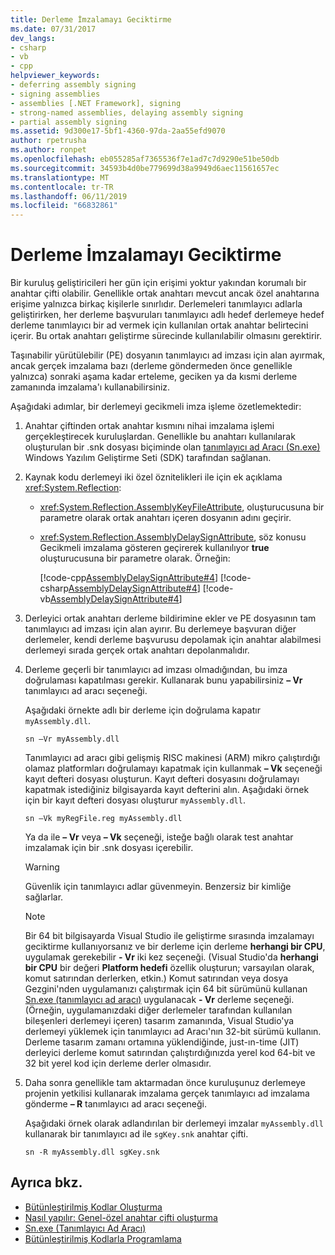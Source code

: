 ```yaml
---
title: Derleme İmzalamayı Geciktirme
ms.date: 07/31/2017
dev_langs:
- csharp
- vb
- cpp
helpviewer_keywords:
- deferring assembly signing
- signing assemblies
- assemblies [.NET Framework], signing
- strong-named assemblies, delaying assembly signing
- partial assembly signing
ms.assetid: 9d300e17-5bf1-4360-97da-2aa55efd9070
author: rpetrusha
ms.author: ronpet
ms.openlocfilehash: eb055285af7365536f7e1ad7c7d9290e51be50db
ms.sourcegitcommit: 34593b4d0be779699d38a9949d6aec11561657ec
ms.translationtype: MT
ms.contentlocale: tr-TR
ms.lasthandoff: 06/11/2019
ms.locfileid: "66832861"
---
```

# <a name="delay-signing-an-assembly"></a>Derleme İmzalamayı Geciktirme
Bir kuruluş geliştiricileri her gün için erişimi yoktur yakından korumalı bir anahtar çifti olabilir. Genellikle ortak anahtarı mevcut ancak özel anahtarına erişime yalnızca birkaç kişilerle sınırlıdır. Derlemeleri tanımlayıcı adlarla geliştirirken, her derleme başvuruları tanımlayıcı adlı hedef derlemeye hedef derleme tanımlayıcı bir ad vermek için kullanılan ortak anahtar belirtecini içerir. Bu ortak anahtarı geliştirme sürecinde kullanılabilir olmasını gerektirir.  
  
 Taşınabilir yürütülebilir (PE) dosyanın tanımlayıcı ad imzası için alan ayırmak, ancak gerçek imzalama bazı (derleme göndermeden önce genellikle yalnızca) sonraki aşama kadar erteleme, geciken ya da kısmi derleme zamanında imzalama'ı kullanabilirsiniz.  
  
 Aşağıdaki adımlar, bir derlemeyi gecikmeli imza işleme özetlemektedir:  
  
1. Anahtar çiftinden ortak anahtar kısmını nihai imzalama işlemi gerçekleştirecek kuruluşlardan. Genellikle bu anahtarı kullanılarak oluşturulan bir .snk dosyası biçiminde olan [tanımlayıcı ad Aracı (Sn.exe)](../../../docs/framework/tools/sn-exe-strong-name-tool.md) Windows Yazılım Geliştirme Seti (SDK) tarafından sağlanan.  
  
2. Kaynak kodu derlemeyi iki özel öznitelikleri ile için ek açıklama <xref:System.Reflection>:  
  
    - <xref:System.Reflection.AssemblyKeyFileAttribute>, oluşturucusuna bir parametre olarak ortak anahtarı içeren dosyanın adını geçirir.  
  
    - <xref:System.Reflection.AssemblyDelaySignAttribute>, söz konusu Gecikmeli imzalama gösteren geçirerek kullanılıyor **true** oluşturucusuna bir parametre olarak. Örneğin:  
  
         [!code-cpp[AssemblyDelaySignAttribute#4](../../../samples/snippets/cpp/VS_Snippets_CLR/AssemblyDelaySignAttribute/cpp/source2.cpp#4)]
         [!code-csharp[AssemblyDelaySignAttribute#4](../../../samples/snippets/csharp/VS_Snippets_CLR/AssemblyDelaySignAttribute/cs/source2.cs#4)]
         [!code-vb[AssemblyDelaySignAttribute#4](../../../samples/snippets/visualbasic/VS_Snippets_CLR/AssemblyDelaySignAttribute/vb/source2.vb#4)]  
  
3. Derleyici ortak anahtarı derleme bildirimine ekler ve PE dosyasının tam tanımlayıcı ad imzası için alan ayırır. Bu derlemeye başvuran diğer derlemeler, kendi derleme başvurusu depolamak için anahtar alabilmesi derlemeyi sırada gerçek ortak anahtarı depolanmalıdır.  
  
4. Derleme geçerli bir tanımlayıcı ad imzası olmadığından, bu imza doğrulaması kapatılması gerekir. Kullanarak bunu yapabilirsiniz **– Vr** tanımlayıcı ad aracı seçeneği.  
  
     Aşağıdaki örnekte adlı bir derleme için doğrulama kapatır `myAssembly.dll`.  
  
    ```  
    sn –Vr myAssembly.dll  
    ```  
  
     Tanımlayıcı ad aracı gibi gelişmiş RISC makinesi (ARM) mikro çalıştırdığı olamaz platformları doğrulamayı kapatmak için kullanmak **– Vk** seçeneği kayıt defteri dosyası oluşturun. Kayıt defteri dosyasını doğrulamayı kapatmak istediğiniz bilgisayarda kayıt defterini alın. Aşağıdaki örnek için bir kayıt defteri dosyası oluşturur `myAssembly.dll`.  
  
    ```  
    sn –Vk myRegFile.reg myAssembly.dll  
    ```  
  
     Ya da ile **– Vr** veya **– Vk** seçeneği, isteğe bağlı olarak test anahtar imzalamak için bir .snk dosyası içerebilir.  
  
    > [!WARNING]
    > Güvenlik için tanımlayıcı adlar güvenmeyin. Benzersiz bir kimliğe sağlarlar.
  
    > [!NOTE]
    >  Bir 64 bit bilgisayarda Visual Studio ile geliştirme sırasında imzalamayı geciktirme kullanıyorsanız ve bir derleme için derleme **herhangi bir CPU**, uygulamak gerekebilir **- Vr** iki kez seçeneği. (Visual Studio'da **herhangi bir CPU** bir değeri **Platform hedefi** özellik oluşturun; varsayılan olarak, komut satırından derlerken, etkin.) Komut satırından veya dosya Gezgini'nden uygulamanızı çalıştırmak için 64 bit sürümünü kullanan [Sn.exe (tanımlayıcı ad aracı)](../../../docs/framework/tools/sn-exe-strong-name-tool.md) uygulanacak **- Vr** derleme seçeneği. (Örneğin, uygulamanızdaki diğer derlemeler tarafından kullanılan bileşenleri derlemeyi içeren) tasarım zamanında, Visual Studio'ya derlemeyi yüklemek için tanımlayıcı ad Aracı'nın 32-bit sürümü kullanın. Derleme tasarım zamanı ortamına yüklendiğinde, just-ın-time (JIT) derleyici derleme komut satırından çalıştırdığınızda yerel kod 64-bit ve 32 bit yerel kod için derleme derler olmasıdır.  
  
5. Daha sonra genellikle tam aktarmadan önce kuruluşunuz derlemeye projenin yetkilisi kullanarak imzalama gerçek tanımlayıcı ad imzalama gönderme **– R** tanımlayıcı ad aracı seçeneği.  
  
     Aşağıdaki örnek olarak adlandırılan bir derlemeyi imzalar `myAssembly.dll` kullanarak bir tanımlayıcı ad ile `sgKey.snk` anahtar çifti.  
  
    ```  
    sn -R myAssembly.dll sgKey.snk  
    ```  
  
## <a name="see-also"></a>Ayrıca bkz.

- [Bütünleştirilmiş Kodlar Oluşturma](../../../docs/framework/app-domains/create-assemblies.md)
- [Nasıl yapılır: Genel-özel anahtar çifti oluşturma](../../../docs/framework/app-domains/how-to-create-a-public-private-key-pair.md)
- [Sn.exe (Tanımlayıcı Ad Aracı)](../../../docs/framework/tools/sn-exe-strong-name-tool.md)
- [Bütünleştirilmiş Kodlarla Programlama](../../../docs/framework/app-domains/programming-with-assemblies.md)
